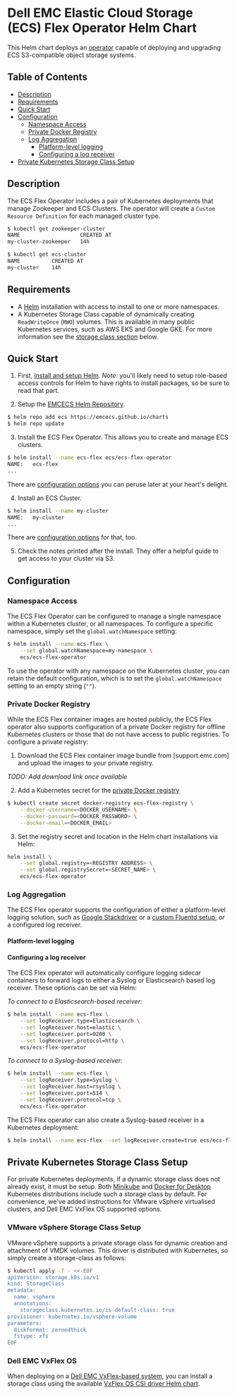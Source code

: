 # Dell EMC Elastic Cloud Storage (ECS) Flex Operator Helm Chart

This Helm chart deploys an [operator](https://coreos.com/operators/) capable of deploying and upgrading ECS S3-compatible object storage systems.

## Table of Contents

* [Description](#description)
* [Requirements](#requirements)
* [Quick Start](#quick-start)
* [Configuration](#configuration)
  * [Namespace Access](#namespace-access)
  * [Private Docker Registry](#private-docker-registry)
  * [Log Aggregation](#log-aggregation)
    * [Platform-level logging](#platform-level-logging)
    * [Configuring a log receiver](#configuring-a-log-receiver)
* [Private Kubernetes Storage Class Setup](#sc-setup)

## Description

The ECS Flex Operator includes a pair of Kubernetes deployments that manage Zookeeper and ECS Clusters. The operator will create a `Custom Resource Definition` for each managed cluster type.

```bash
$ kubectl get zookeeper-cluster
NAME                   CREATED AT
my-cluster-zookeeper   14h

$ kubectl get ecs-cluster
NAME          CREATED AT
my-cluster    14h
```

## Requirements

* A [Helm](https://helm.sh) installation with access to install to one or more namespaces.
* A Kubernetes Storage Class capable of dynamically creating `ReadWriteOnce` (`RWO`) volumes. This is available in many public Kubernetes services, such as AWS EKS and Google GKE. For more information see the [storage class section](#sc-setup) below.

## Quick Start

1. First, [install and setup Helm](https://docs.helm.sh/using_helm/#quickstart).  *_Note:_* you'll likely need to setup role-based access controls for Helm to have rights to install packages, so be sure to read that part.

2. Setup the [EMCECS Helm Repository](https://github.com/EMCECS/charts).

```bash
$ helm repo add ecs https://emcecs.github.io/charts
$ helm repo update
```

3. Install the ECS Flex Operator. This allows you to create and manage ECS clusters.

```bash
$ helm install --name ecs-flex ecs/ecs-flex-operator
NAME:   ecs-flex
...
```

There are [configuration options](#configuration) you can peruse later at your heart's delight.

4. Install an ECS Cluster.

```bash
$ helm install --name my-cluster
NAME:   my-cluster
...
```

There are [configuration options](../ecs-cluster#configuration) for that, too.

5. Check the notes printed after the install. They offer a helpful guide to get access to your cluster via S3.

## Configuration

### Namespace Access

The ECS Flex Operator can be configured to manage a single namespace within a Kubernetes cluster, or all namespaces. To configure a specific namespace, simply set the `global.watchNamespace` setting:

```bash
$ helm install --name ecs-flex \
    --set global.watchNamespace=my-namespace \
    ecs/ecs-flex-operator
```

To use the operator with any namespace on the Kubernetes cluster, you can retain the default configuration, which is to set the `global.watchNamespace` setting to an empty string (`""`).

### Private Docker Registry

While the ECS Flex container images are hosted publicly, the ECS Flex operator also supports configuration of a private Docker registry for offline Kubernetes clusters or those that do not have access to public registries. To configure a private registry:

1. Download the ECS Flex container image bundle from [support.emc.com] and upload the images to your private registry.

_*TODO: Add download link once available*_

2. Add a Kubernetes secret for the [private Docker registry](https://kubernetes.io/docs/concepts/containers/images/#specifying-imagepullsecrets-on-a-pod)

```bash
$ kubectl create secret docker-registry ecs-flex-registry \
    --docker-username=<DOCKER_USERNAME> \
    --docker-password=<DOCKER_PASSWORD> \
    --docker-email=<DOCKER_EMAIL>
```

3. Set the registry secret and location in the Helm chart installations  via Helm:

```bash
helm install \
    --set global.registry=<REGISTRY ADDRESS> \
    --set global.registrySecret=<SECRET_NAME> \
    ecs/ecs-flex-operator
```

### Log Aggregation

The ECS Flex operator supports the configuration of either a platform-level logging solution, such as [Google Stackdriver](https://cloud.google.com/stackdriver/) or a [custom Fluentd setup](https://docs.fluentd.org/v0.12/articles/kubernetes-fluentd), _or_ a configured log receiver.

#### Platform-level logging

#### Configuring a log receiver

The ECS Flex operator will automatically configure logging sidecar containers to forward logs to either a Syslog or Elasticsearch based log receiver. These options can be set via Helm:

*To connect to a Elasticsearch-based receiver:*

```bash
$ helm install --name ecs-flex \
    --set logReceiver.type=Elasticsearch \
    --set logReceiver.host=elastic \
    --set logReceiver.port=9200 \
    --set logReceiver.protocol=http \
    ecs/ecs-flex-operator
```

*To connect to a Syslog-based receiver:*

```bash
$ helm install --name ecs-flex \
    --set logReceiver.type=Syslog \
    --set logReceiver.host=rsyslog \
    --set logReceiver.port=514 \
    --set logReceiver.protocol=tcp \
    ecs/ecs-flex-operator
```

The ECS Flex operator can also create a Syslog-based receiver in a Kubernetes deployment:

```bash
$ helm install --name ecs-flex --set logReceiver.create=true ecs/ecs-flex-operator
```

## <a name="sc-setup"></a>Private Kubernetes Storage Class Setup

For private Kubernetes deployments, if a dynamic storage class does not already exist, it must be setup. Both [Minikube](https://kubernetes.io/docs/setup/minikube/) and [Docker for Desktop](https://www.docker.com/products/docker-desktop) Kubernetes distributions include such a storage class by default. For convenience, we've added instructions for VMware vSphere virtualised clusters, and Dell EMC VxFlex OS supported options.

### VMware vSphere Storage Class Setup

VMware vSphere supports a private storage class for dynamic creation and attachment of VMDK volumes. This driver is distributed with Kubernetes, so simply create a storage-class as follows:

```bash
$ kubectl apply -f - <<-EOF
apiVersion: storage.k8s.io/v1
kind: StorageClass
metadata:
  name: vsphere
  annotations:
    storageclass.kubernetes.io/is-default-class: true
provisioner: kubernetes.io/vsphere-volume
parameters:
  diskformat: zeroedthick
  fstype: xfs
EOF
```

### Dell EMC VxFlex OS

When deploying on a [Dell EMC VxFlex-based system](https://www.dellemc.com/en-us/solutions/software-defined/vxflex-ready-nodes.htm), you can install a storage class using the available [VxFlex OS CSI driver Helm chart](https://github.com/VxFlex-OS/charts).
